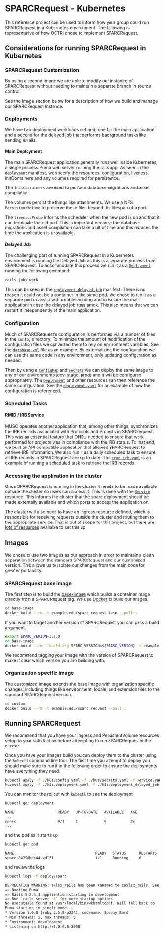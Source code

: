 # SPARCRequest - Kubernetes

This reference project can be used to inform how your group could run SPARCRequest in a Kubernetes environment. The following is representative of how OCTRI chose to implement SPARCRequest.

## Considerations for running SPARCRequest in Kubernetes

### SPARCRequest Customization

By using a second image we are able to modify our instance of SPARCRequest without needing to maintain a separate branch in source control.

See the Image section below for a description of how we build and manage our SPARCRequest instance.

### Deployments

We have two deployment workloads defined; one for the main application and a second for the delayed job that performs background tasks like sending emails.

#### Main Deployment

The main SPARCRequest application generally runs well inside Kubernetes, a single process Puma web server running the rails app. As seen in the [`deployment`](./k8s/deployment.yaml) manifest, we specify the resources, configuration, liveness, initContainers and any volumes required for persistence.

The `initContainers` are used to perform database migrations and asset compilation.

The volumes persist the things like attachments. We use a NFS  `PersistentVolume` to preserve these files beyond the lifespan of a pod.

The `livenessProbe` informs the scheduler when the new pod is up and that it can terminate the old pod. This is important because the database migrations and asset compilation can take a bit of time and this reduces the time the application is unavailable.

#### Delayed Job

The challenging part of running SPARCRequest in a Kubernetes environment is running the Delayed Job as this is a separate process from SPARCRequest. To accommodate this process we run it as a [`Deployment`](./k8s/deployment_delayed_job.yaml) running the following command:

```bash
rails jobs:work
```

This can be seen in the [`deployment_delayed_job`](./k8s/deployment_delayed_job.yaml#L20) manifest. There is no reason it could not be a container in the same pod. We chose to run it as a separate pod to assist with troubleshooting and to isolate the main application in case the delayed job runs amok. This also means that we can restart it independently of the main application.


### Configuration

Much of SPARCRequest's configuration is performed via a number of files in the `config` directory. To minimize the amount of modification of the configuration files we converted them to rely on environment variables. See the [`database.yml`](./custom/deps/sparc/database.yml) file as an example. By externalizing the configuration we can use the same code in any environment, only updating configuration as needed.

Then by using a [`ConfigMap`](./k8s/config.yaml) and [`Secrets`](./k8s/secrets.yaml) we can deploy the same image to any of our environments (dev, stage, prod) and it will be configured appropriately. The [`Deployment`](./k8s/deployment.yaml) and other resources can then reference the same configuration. See the [`deployment.yaml`](./k8s/deployment.yaml#L38) for an example of how the configuration is referenced.


### Scheduled Tasks

#### RMID / IRB Service

MUSC operates another application that, among other things, synchronizes the IRB records associated with Protocols and Projects in SPARCRequest. This was an essential feature that OHSU needed to ensure that work performed for projects was in compliance with the IRB status. To that end, we built an API compatible application that allowed SPARCRequest to retrieve IRB information. We also run it as a daily scheduled task to ensure all IRB records in SPARCRequest are up to date. The [`cron_irb.yaml`](./k8s/cron_irb.yaml) is an example of running a scheduled task to retrieve the IRB records.

### Accessing the application in the cluster

Once SPARCRequest is running in the cluster it needs to be made available outside the cluster so users can access it. This is done with the [`Service`](./k8s/service.yaml) resource. This informs the cluster that the sparc deployment should be made externally available and which ports to access the application on.

The cluster will also need to have an Ingress resource defined, which is responsible for receiving requests outside the cluster and routing them to the appropriate service. That is out of scope for this project, but there are [lots of resources](https://kubernetes.io/docs/concepts/services-networking/ingress-controllers/) available to set this up.

## Images

We chose to use two images as our approach in order to maintain a clean separation between the standard SPARCRequest and our customized version. This allows us to isolate our changes from the main code for greater portability.

### SPARCRequest base image

The first step is to build the [base-image](./base-image/Dockerfile) which builds a container image directly from a SPARCRequest tag. We use [Docker](https://www.docker.com/) to build our images.

```bash
cd base-image
docker build --rm -t example.edu/sparc_request_base --pull .
```

If you want to target another version of SPARCRequest you can pass a build argument.

```bash
export SPARC_VERION=3.9.0
cd base-image
docker build --rm --build-arg SPARC_VERSION=${SPARC_VERION} -t example.edu/sparc_request_base:${SPARC_VERION} --pull .
```

We recommend tagging your image with the version of SPARCRequest to make it clear which version you are building with.

### Organization specific image

The customized image extends the base image with organization specific changes, including things like environment, locale, and extension files to the standard SPARCRequest version.

```bash
cd custom
docker build --rm -t example.edu/sparc_request --pull .
```

## Running SPARCRequest

We recommend that you have your Ingress and PersistentVolume resources setup to your satisfaction before attempting to run SPARCRequest in the cluster.

Once you have your images build you can deploy them to the cluster using the `kubectl` command line tool. The first time you attempt to deploy you should make sure to run it in the following order to ensure the deployments have everything they need.

```bash
kubectl apply -f ./k8s/config.yaml -f ./k8s/secrets.yaml -f service.yaml
kubectl apply -f ./k8s/deployment.yaml -f ./k8s/deployment_delayed_job.yaml
```

You can monitor the rollout with `kubectl` to see the deployment

```bash
kubectl get deployment

NAME                    READY   UP-TO-DATE   AVAILABLE   AGE
...
sparc                   0/1     1            0           2s
...
```

and the pod as it starts up
```bash
kubectl get pod

NAME                                     READY   STATUS      RESTARTS      AGE
sparc-84796bdc44-vdl5l                   1/1     Running     0             15s
```

and review the logs
```bash
kubectl logs -f deploy/sparc

DEPRECATION WARNING: axlsx_rails has been renamed to caxlsx_rails. See http://github.com/caxlsx
=> Booting Puma
=> Rails 5.2.4.3 application starting in development
=> Run `rails server -h` for more startup options
No executable found at /usr/local/bin/wkhtmltopdf. Will fall back to
Puma starting in single mode...
* Version 5.0.0 (ruby 2.5.8-p224), codename: Spoony Bard
* Min threads: 5, max threads: 5
* Environment: development
* Listening on http://0.0.0.0:3000
```
